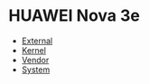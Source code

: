 # HUAWEI Nova 3e

- [External](https://github.com/victor-egg/HUAWEI_ANE-AL00/tree/external)  
- [Kernel](https://github.com/victor-egg/kernel_huawei_hi6250)  
- [Vendor](https://github.com/victor-egg/HUAWEI_ANE-AL00/tree/vendor)  
- [System](https://github.com/victor-egg/HUAWEI_ANE-AL00/tree/system)  

